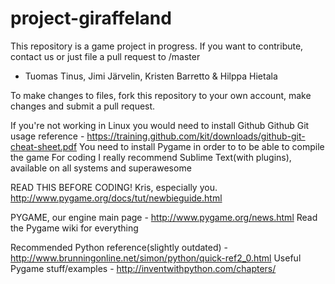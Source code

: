 project-giraffeland
===================
This repository is a game project in progress.
If you want to contribute, contact us or just file a pull request to /master

- Tuomas Tinus, Jimi Järvelin, Kristen Barretto & Hilppa Hietala

To make changes to files, fork this repository to your own account, make changes and submit a pull request.

If you're not working in Linux you would need to install Github
Github Git usage reference - https://training.github.com/kit/downloads/github-git-cheat-sheet.pdf
You need to install Pygame in order to to be able to compile the game
For coding I really recommend Sublime Text(with plugins), available on all systems and superawesome

READ THIS BEFORE CODING! Kris, especially you.
http://www.pygame.org/docs/tut/newbieguide.html

PYGAME, our engine main page -  http://www.pygame.org/news.html
Read the Pygame wiki for everything

Recommended Python reference(slightly outdated) - http://www.brunningonline.net/simon/python/quick-ref2_0.html
Useful Pygame stuff/examples - http://inventwithpython.com/chapters/
